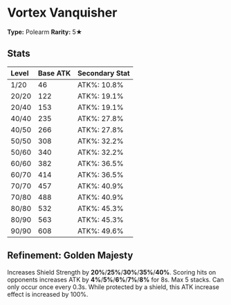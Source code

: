 # Vortex Vanquisher

**Type:** Polearm
**Rarity:** 5★

## Stats

| Level | Base ATK | Secondary Stat |
| :--- | :--- | :--- |
| 1/20 | 46 | ATK%: 10.8% |
| 20/20 | 122 | ATK%: 19.1% |
| 20/40 | 153 | ATK%: 19.1% |
| 40/40 | 235 | ATK%: 27.8% |
| 40/50 | 266 | ATK%: 27.8% |
| 50/50 | 308 | ATK%: 32.2% |
| 50/60 | 340 | ATK%: 32.2% |
| 60/60 | 382 | ATK%: 36.5% |
| 60/70 | 414 | ATK%: 36.5% |
| 70/70 | 457 | ATK%: 40.9% |
| 70/80 | 488 | ATK%: 40.9% |
| 80/80 | 532 | ATK%: 45.3% |
| 80/90 | 563 | ATK%: 45.3% |
| 90/90 | 608 | ATK%: 49.6% |

## Refinement: Golden Majesty

Increases Shield Strength by **20%**/**25%**/**30%**/**35%**/**40%**. Scoring hits on opponents increases ATK by **4%**/**5%**/**6%**/**7%**/**8%** for 8s. Max 5 stacks. Can only occur once every 0.3s. While protected by a shield, this ATK increase effect is increased by 100%.


